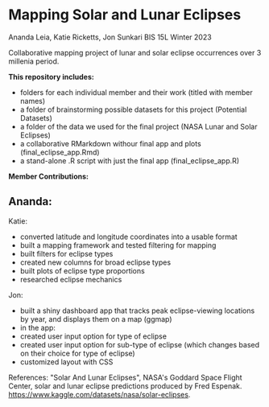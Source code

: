 # Mapping Solar and Lunar Eclipses

Ananda Leia, Katie Ricketts, Jon Sunkari
BIS 15L Winter 2023

Collaborative mapping project of lunar and solar eclipse occurrences over 3 millenia period.

**This repository includes:**
 - folders for each individual member and their work (titled with member names)
 - a folder of brainstorming possible datasets for this project (Potential Datasets)
 - a folder of the data we used for the final project (NASA Lunar and Solar Eclipses)
 - a collaborative RMarkdown withour final app and plots (final_eclipse_app.Rmd)
 - a stand-alone .R script with just the final app (final_eclipse_app.R)

**Member Contributions:** 

Ananda:
 - 

Katie:
 - converted latitude and longitude coordinates into a usable format
 - built a mapping framework and tested filtering for mapping
 - built filters for eclipse types
 - created new columns for broad eclipse types
 - built plots of eclipse type proportions
 - researched eclipse mechanics

Jon:
 - built a shiny dashboard app that tracks peak eclipse-viewing locations by year, and displays them on a map (ggmap)
 - in the app:
  - created user input option for type of eclipse 
  - created user input option for sub-type of eclipse (which changes based on their choice for type of eclipse)
  - customized layout with CSS

References: "Solar And Lunar Eclipses", NASA's Goddard Space Flight Center, solar and lunar eclipse predictions produced by Fred Espenak.
https://www.kaggle.com/datasets/nasa/solar-eclipses.

